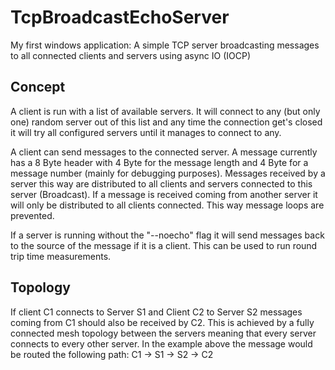 # TcpBroadcastEchoServer
My first windows application: A simple TCP server broadcasting messages to all connected clients and servers using async IO (IOCP)

## Concept
A client is run with a list of available servers. It will connect to any (but only one) random server out of this list and any time the connection get's closed it will try all configured servers until it manages to connect to any.

A client can send messages to the connected server. A message currently has a 8 Byte header with 4 Byte for the message length and 4 Byte for a message number (mainly for debugging purposes). Messages received by a server this way are distributed to all clients and servers connected to this server (Broadcast). If a message is received coming from another server it will only be distributed to all clients connected. This way message loops are prevented.

If a server is running without the "--noecho" flag it will send messages back to the source of the message if it is a client. This can be used to run round trip time measurements.

## Topology
If client C1 connects to Server S1 and Client C2 to Server S2 messages coming from C1 should also be received by C2. 
This is achieved by a fully connected mesh topology between the servers meaning that every server connects to every other server. In the example above the message would be routed the following path: C1 -> S1 -> S2 -> C2 
